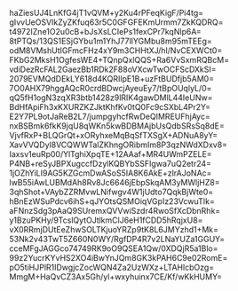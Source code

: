 haZiesUJ4LnKfG4jT1vQVM+y2Ku4rPFeqKigF/Pi4tg=
gIvvUeOSVIkZyZKfuq63r5C0GFGFEKmUrmm7ZkKQDRQ=
t4972IZne1O2u0cB+bJsXsLCIePs1fexCPr7kqNlp6A=
8tPTQs/13QS1ESjGYbu1m1YhJ77lIYGMbu8m95mTEEg=
odM8VMshUtIGFmcFHz4xY9m3CHHtXJ/hl/NvCEXWCt0=
FKbG2MksH1OgfesWE4+TQnpQxlQQS+Ra6VvSxmRQBcM=
vdiDezRcFAL2GaezBb1RDk2F88oVXcwTwOCFScDXkSI=
2079EVMQdDEkLY618d4KQRIlpE1B+uzFtBUDfjb5AM0=
7O0AHX79hggAQcR0crdBDwcjAyeuEy7/tBpOUqlyL/0=
qQ5fH1ogN3zqXR3btb1428z9lRIK4gawDMlL44IeUNw=
BdHfApiFh3xKXURZKZJktKhfKv0tQ0Fc9cSXbL4Pr2Y=
E2Y7PL9otJaReB2L7/jumpgyhcfRwDeQIMREUFhjAyc=
nxBSBmk6fkK9jqU8qWKn5kwBDBMAjbUsQdbSRsSq8dE=
VjvfRxP+BLQGrQt+xORyhxeMqBqSfTXSgX+ADNuA8yY=
XavVVQDyl8VCQWWTalZKhngORibmIm8P3qzNWdXDxv8=
Iaxsv1euRp00/YlTghiXpqTE+12AAaf+MR4UWmPZELE=
P4NB+reSyJBPXugccfDzylKQBYbSSFIgwa7uQ2etr24=
1jOZhYiLI9AG5KZGcmDwASoS5IA8K6AkE+zlrAJoNAc=
lwB55iAwLUBMdAh8Rv8Jc6646jEbpSkqAM3yMWljHZ8=
3qhShot+VAybZZRMvwLNifwgv4W1jUdto7QqkBjWte0=
hBnEzWSuPdcv6ihS+qJYOtsQSMOiqVGpIz23VcwuTIk=
aFNnzSdg3pAaQ9SUremxQVVwiSzdr4RwoSfXcDbnRhk=
y1BzuPKHy/9TcslQytOJtlkmClJ6eH1fCDD5hRqjxU8=
vX0RRmjDUtEeZhwSOLTKjuoYRZp9tK8L6JMYzhd1+Mk=
53Nk2v43TwT5Z660N0WY/RgfDP4R7v2LNaYUZa1GGUY=
cceMFgJAGGco74749RK9oO9QSEA1Qw/0XDQjR5a1Blo=
99z2YucrKYvHS2XO4iBwYnJQm8GK3kPAH6C9e02RomE=
pO5tiHJPlR1IDwgjcZocWQN4Za2UzWXz+LTAHlcbOzg=
MmgM+HaQvCZ3Ax5Gh/yl+wxyhuinx7CE/Kf/wKkHUMY=
